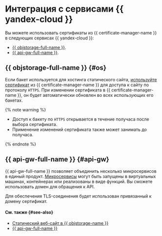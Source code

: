 # Интеграция с сервисами {{ yandex-cloud }}


Вы можете использовать сертификаты из {{ certificate-manager-name }} в следующих сервисах {{ yandex-cloud }}:
* [{{ objstorage-full-name }}](#os).
* [{{ api-gw-full-name }}](#api-gw).



## {{ objstorage-full-name }} {#os}

Если бакет используется для хостинга статического сайта, [используйте сертификат](../../storage/operations/hosting/certificate.md#cert-manager) из {{ certificate-manager-name }} для доступа к сайту по протоколу `HTTPS`. При изменении сертификата в {{ certificate-manager-name }}, он будет автоматически обновлен во всех использующих его бакетах.

{% note warning %}

* Доступ к бакету по `HTTPS` открывается в течение получаса после выбора сертификата.
* Применение изменений сертификата также может занимать до получаса.

{% endnote %}


## {{ api-gw-full-name }} {#api-gw}

{{ api-gw-full-name }} позволяет объединить несколько микросервисов в единый продукт. [Микросервисы](https://cloud.yandex.ru/blog/posts/2022/03/microservice-architecture) могут быть запущены в виртуальных машинах, контейнерах или реализованы в виде функций. Вы сможете использовать домен для обращения к API.

Для обеспечения TLS-соединения будет использован привязанный к домену сертификат.


#### См. также {#see-also}

* [Статический веб-сайт в {{ objstorage-name }}](../../tutorials/web/static.md)
* [{{ api-gw-full-name }}](../../api-gateway/)